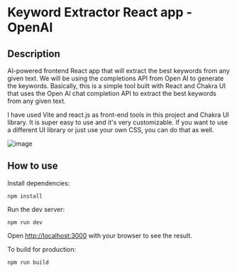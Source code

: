 # Keyword Extractor React app - OpenAI

## Description
AI-powered frontend React app that will extract the best keywords from any given text. We will be using the completions API from Open AI to generate the keywords.
Basically, this is a simple tool built with React and Chakra UI that uses the Open AI chat completion API to extract the best keywords from any given text.

I have used Vite and react.js as front-end tools in this project and Chakra UI library. It is super easy to use and it's very customizable. If you want to use a different UI library or just use your own CSS, you can do that as well.

![image](https://github.com/tanvi-radia/Keyword-Extractor-react-app/assets/139433835/5be7c50c-0823-4fb2-8711-73c0c5074497)

## How to use

Install dependencies:

```
npm install
```

Run the dev server:

```
npm run dev
```

Open [http://localhost:3000](http://localhost:3000) with your browser to see the result.

To build for production:

```
npm run build
```
